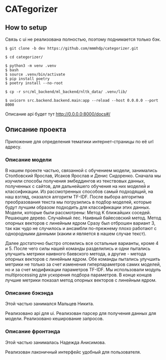 # CATegorizer

## How to setup
Связь с ui не реализована полностью, поэтому поднимается только бэк.

```console
$ git clone -b dev https://github.com/mmmhdp/categorizer.git

$ cd categorizer/

$ python3 -m venv .venv
$ bash
$ source .venv/bin/activate
$ pip install poetry
$ poetry install --no-root

$ cp -r src/ml_backend/ml_backend/nltk_data/ .venv/lib/

$ uvicorn src.backend.backend.main:app --reload --host 0.0.0.0 --port 8000
```
Описание api будет тут http://0.0.0.0:8000/docs#/

## Описание проекта

Приложение для определения тематики интернет-страницы по её url адресу.

### Описание модели

В нашем проекте частью, связанной с обучением модели, занимались Столбовский Ярослав, Исаков Ярослав и Денис Сидоренко. Сначала мы изучили способы получения эмбеддингов из текствовых данных, полученных с сайтов, для дальнейшего обучения на них моделей и классификации. Из рассмотренных способов самый подходящий, на наш взгляд, оказался алгоритм TF-IDF. 
После выбора алгоритма преобразования текста мы погрузились в подбор моделей, которые будут лучшим образом подходить для классификации этих данных. 
Модели, которые были рассмотрены:
Метод K ближайших соседей.
Решающее дерево.
Случайный лес.
Наивный байесовский метод.
Метод опорных векторов c линейным ядром
Сразу был отброшен вариант 3, так как чудо не случилось и ансамбли по-прежнему плохо работают с однородными данными (каким и является в нашем случае текст).

Далее достаточно быстро отсеились все остальные варианты, кроме 4 и 5. После чего силы нашей команды разделились и одни пытались улучшить метрики наивного баевского метода, а другие - метода опорных векторов с линейным ядром.
Обе команды пытались улучшить метрики не только за счет изменения гиперпараметров самих моделей, но и за счет модификации параметров TF-IDF. 
Мы использовали модуль multiprocessing для ускорения подбора параметров.
В конце концов лучшие метрики показал метод опорных векторов с линейным ядром.

### Описание бэкэнда

Этой частью занимался Мальцев Никита.

Реализовано api для ui. Реализован парсер для получения данных для модели. Реализовано кеширование запросов.

### Описание фронтэнда

Этой частью занималась Надежда Анисимова. 

Реализован лаконичный интерфейс удобный для пользователя.
